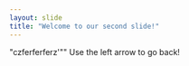 ```yaml
---
layout: slide
title: "Welcome to our second slide!"
---
```

"czferferferz'""
Use the left arrow to go back!
